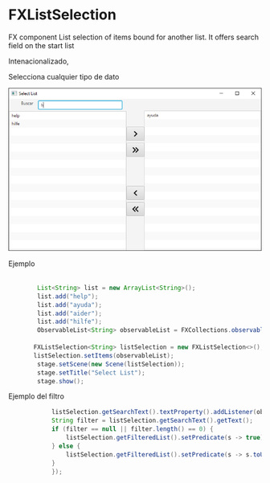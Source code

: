 # FXListSelection
 FX component List selection of items bound for another list. It offers search field on the start list

Intenacionalizado, 

Selecciona cualquier tipo de dato

![Image preview](SNAPTSHOT.PNG)

Ejemplo

```java
        
        List<String> list = new ArrayList<String>();
        list.add("help");
        list.add("ayuda");
        list.add("aider");
        list.add("hilfe");
        ObservableList<String> observableList = FXCollections.observableList(list);
        
       FXListSelection<String> listSelection = new FXListSelection<>();
       listSelection.setItems(observableList);
        stage.setScene(new Scene(listSelection));
        stage.setTitle("Select List");
        stage.show();
```

Ejemplo del filtro
```java
            listSelection.getSearchText().textProperty().addListener(obs -> {  
            String filter = listSelection.getSearchText().getText();
            if (filter == null || filter.length() == 0) {
                listSelection.getFilteredList().setPredicate(s -> true);
            } else {
                listSelection.getFilteredList().setPredicate(s -> s.toUpperCase().contains(filter.toUpperCase()));
            }
            });
```
